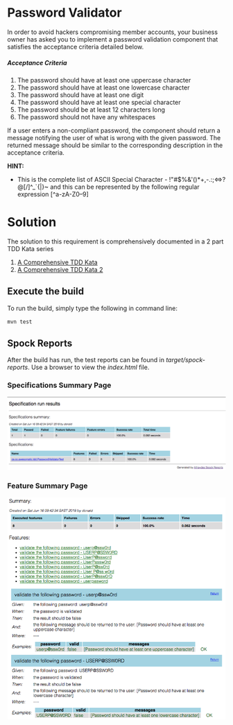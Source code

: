 # Password Validator
In order to avoid hackers compromising member accounts, your business owner has asked you to implement a password
validation component that satisfies the acceptance criteria detailed below.
##### Acceptance Criteria
1. The password should have at least one uppercase character
2. The password should have at least one lowercase character
3. The password should have at least one digit
4. The password should have at least one special character
5. The password should be at least 12 characters long
6. The password should not have any whitespaces

If a user enters a non-compliant password, the component should return a message notifying the user of what is wrong
with the given password. The returned message should be similar to the corresponding description in the acceptance
criteria.

**HINT:**
* This is the complete list of ASCII Special Character - !"#$%&'()*+,-.\:;<=>?@[/]^_`{|}~ and this can be
  represented by the following regular expression [^a-zA-Z0–9]

# Solution
The solution to this requirement is comprehensively documented in a 2 part TDD Kata series
1. [A Comprehensive TDD Kata](https://medium.com/@donaldsiziba/a-comprehensive-tdd-kata-og-8ebfafcddc71?source=friends_link&sk=377e51a24e58bb377d302586d8349632)
2. [A Comprehensive TDD Kata 2](https://medium.com/@donaldsiziba/a-comprehensive-tdd-kata-2-og-bbd6f7e81bd?source=friends_link&sk=43e4ba76fca8747fc25813414af44384)

## Execute the build
To run the build, simply type the following in command line:
```bash
mvn test
```

## Spock Reports
After the build has run, the test reports can be found in _target/spock-reports_. Use a browser to view the _index.html_ file.
### Specifications Summary Page
![Specification Summary Page](src/test/resources/images/specifications-summary.png)
### Feature Summary Page
![Feature Summary Page](src/test/resources/images/feature-summary-page.png)